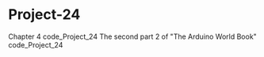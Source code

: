 # Project-24
Chapter 4 code_Project_24 The second part 2 of "The Arduino World Book" code_Project_24
